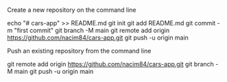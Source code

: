 Create a new repository on the command line

echo "# cars-app" >> README.md
git init
git add README.md
git commit -m "first commit"
git branch -M main
git remote add origin https://github.com/nacim84/cars-app.git
git push -u origin main

Push an existing repository from the command line

git remote add origin https://github.com/nacim84/cars-app.git
git branch -M main
git push -u origin main
